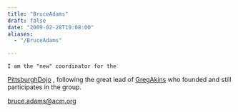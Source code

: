 ```yaml
---
title: "BruceAdams"
draft: false
date: "2009-02-28T19:08:00"
aliases:
  - "/BruceAdams"

---
```

    I am the "new" coordinator for the
[PittsburghDojo](/dojo/PittsburghDojo) , following the great lead of
[GregAkins](/people/GregAkins) who founded and still participates in the
group.

bruce.adams@acm.org
